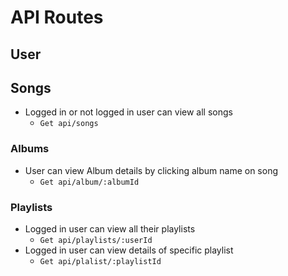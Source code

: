 # API Routes

## User


## Songs
- Logged in or not logged in user can view all songs
    - `Get api/songs`

### Albums
- User can view Album details by clicking album name on song
    - `Get api/album/:albumId`

### Playlists
- Logged in user can view all their playlists
    - `Get api/playlists/:userId`
- Logged in user can view details of specific playlist
    - `Get api/plalist/:playlistId`